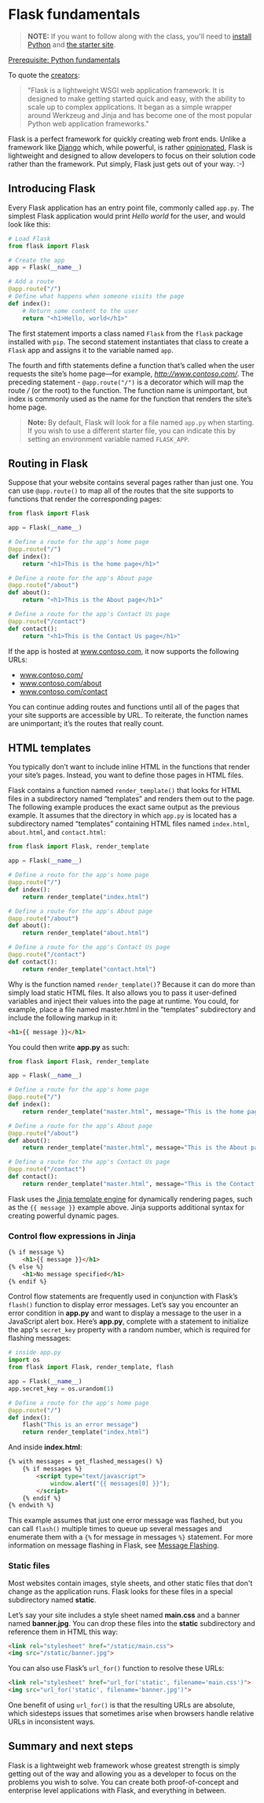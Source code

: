 

# Flask fundamentals

> **NOTE:** If you want to follow along with the class, you'll need to [install Python](./install-python.md) and [the starter site](./install-starter.md).

[Prerequisite: Python fundamentals](./intro-python.md)

To quote the [creators](https://palletsprojects.com/p/flask/):

> "Flask is a lightweight WSGI web application framework. It is designed to make getting started quick and easy, with the ability to scale up to complex applications. It began as a simple wrapper around Werkzeug and Jinja and has become one of the most popular Python web application frameworks."

Flask is a perfect framework for quickly creating web front ends. Unlike a framework like [Django](https://www.djangoproject.com/) which, while powerful, is rather [opinionated](https://stackoverflow.com/questions/802050/what-is-opinionated-software), Flask is lightweight and designed to allow developers to focus on their solution code rather than the framework. Put simply, Flask just gets out of your way. :-)

## Introducing Flask

Every Flask application has an entry point file, commonly called `app.py`. The simplest Flask application would print *Hello world* for the user, and would look like this:

``` python
# Load Flask
from flask import Flask

# Create the app
app = Flask(__name__)

# Add a route
@app.route("/")
# Define what happens when someone visits the page
def index():
    # Return some content to the user
    return "<h1>Hello, world</h1>"
```

The first statement imports a class named `Flask` from the `flask` package installed with `pip`. The second statement instantiates that class to create a `Flask` app and assigns it to the variable named `app`.

The fourth and fifth statements define a function that’s called when the user requests the site’s home page—for example, *http://www.contoso.com/*. The preceding statement - `@app.route("/")` is a decorator which will map the route */* (or the root) to the function. The function name is unimportant, but index is commonly used as the name for the function that renders the site’s home page.

> **Note:** By default, Flask will look for a file named `app.py` when starting. If you wish to use a different starter file, you can indicate this by setting an environment variable named `FLASK_APP`.

## Routing in Flask

Suppose that your website contains several pages rather than just one. You can use `@app.route()` to map all of the routes that the site supports to functions that render the corresponding pages:

``` python
from flask import Flask

app = Flask(__name__)

# Define a route for the app's home page
@app.route("/")
def index():
    return "<h1>This is the home page</h1>"

# Define a route for the app's About page
@app.route("/about")
def about():
    return "<h1>This is the About page</h1>"

# Define a route for the app's Contact Us page
@app.route("/contact")
def contact():
    return "<h1>This is the Contact Us page</h1>"
```

If the app is hosted at www.contoso.com, it now supports the following URLs:

- www.contoso.com/
- www.contoso.com/about
- www.contoso.com/contact

You can continue adding routes and functions until all of the pages that your site supports are accessible by URL. To reiterate, the function names are unimportant; it’s the routes that really count.

## HTML templates

You typically don’t want to include inline HTML in the functions that render your site’s pages. Instead, you want to define those pages in HTML files.

Flask contains a function named `render_template()` that looks for HTML files in a subdirectory named “templates” and renders them out to the page. The following example produces the exact same output as the previous example. It assumes that the directory in which `app.py` is located has a subdirectory named “templates” containing HTML files named `index.html`, `about.html`, and `contact.html`:

``` python
from flask import Flask, render_template

app = Flask(__name__)

# Define a route for the app's home page
@app.route("/")
def index():
    return render_template("index.html")

# Define a route for the app's About page
@app.route("/about")
def about():
    return render_template("about.html")

# Define a route for the app's Contact Us page
@app.route("/contact")
def contact():
    return render_template("contact.html")
```

Why is the function named `render_template()`? Because it can do more than simply load static HTML files. It also allows you to pass it user-defined variables and inject their values into the page at runtime. You could, for example, place a file named master.html in the “templates” subdirectory and include the following markup in it:

``` html
<h1>{{ message }}</h1>
```

You could then write **app.py** as such:

``` python
from flask import Flask, render_template

app = Flask(__name__)

# Define a route for the app's home page
@app.route("/")
def index():
    return render_template("master.html", message="This is the home page")

# Define a route for the app's About page
@app.route("/about")
def about():
    return render_template("master.html", message="This is the About page")

# Define a route for the app's Contact Us page
@app.route("/contact")
def contact():
    return render_template("master.html", message="This is the Contact Us page")
```

Flask uses the [Jinja template engine](https://jinja.palletsprojects.com/en/2.10.x/templates/) for dynamically rendering pages, such as the `{{ message }}` example above. Jinja supports additional syntax for creating powerful dynamic pages.

### Control flow expressions in Jinja

<!-- Commenting this out until I figured out the right syntax to avoid a compile error In the above example, `{{ }}` was used to contain a string which was added to the HTML. With Jinja you can add dynamic code by using `{% %}`. You can add `if` statements to your HTML templates by using the following: -->

``` html
{% if message %}
    <h1>{{ message }}</h1>
{% else %}
    <h1>No message specified</h1>
{% endif %}
```

Control flow statements are frequently used in conjunction with Flask’s `flash()` function to display error messages. Let’s say you encounter an error condition in **app.py** and want to display a message to the user in a JavaScript alert box. Here’s **app.py**, complete with a statement to initialize the app's `secret_key` property with a random number, which is required for flashing messages:

``` python
# inside app.py
import os
from flask import Flask, render_template, flash

app = Flask(__name__)
app.secret_key = os.urandom(1)

# Define a route for the app's home page
@app.route("/")
def index():
    flash("This is an error message")
    return render_template("index.html")
```

And inside **index.html**:

``` html
{% with messages = get_flashed_messages() %}
    {% if messages %}
        <script type="text/javascript">
            window.alert("{{ messages[0] }}");
        </script>
    {% endif %}
{% endwith %}
```

This example assumes that just one error message was flashed, but you can call `flash()` multiple times to queue up several messages and enumerate them with a `{%` for message in messages `%}` statement. For more information on message flashing in Flask, see [Message Flashing](http://flask.pocoo.org/docs/1.0/patterns/flashing/).

### Static files

Most websites contain images, style sheets, and other static files that don't change as the application runs. Flask looks for these files in a special subdirectory named **static**.

Let’s say your site includes a style sheet named **main.css** and a banner named **banner.jpg**. You can drop these files into the **static** subdirectory and reference them in HTML this way:

``` html
<link rel="stylesheet" href="/static/main.css">
<img src="/static/banner.jpg">
```

You can also use Flask’s `url_for()` function to resolve these URLs:

``` html
<link rel="stylesheet" href="url_for('static', filename='main.css')">
<img src="url_for('static', filename='banner.jpg')">
```

One benefit of using `url_for()` is that the resulting URLs are absolute, which sidesteps issues that sometimes arise when browsers handle relative URLs in inconsistent ways.

## Summary and next steps

Flask is a lightweight web framework whose greatest strength is simply getting out of the way and allowing you as a developer to focus on the problems you wish to solve. You can create both proof-of-concept and enterprise level applications with Flask, and everything in between.
